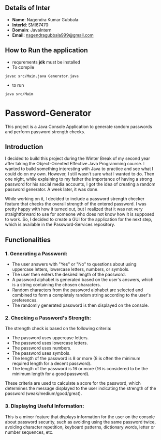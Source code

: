 ## Details of Inter

- **Name**: Nagendra Kumar Gubbala
- **InterId**: SMI67470
- **Domain**: JavaIntern
- **Email**: nagendragubbala999@gmail.com

## How to Run the application

- requrements **jdk** must be installed
- To compile

```
javac src/Main.java Generator.java
```

- to run

```
java src/Main
```

# Password-Generator

This project is a Java Console Application to generate random passwords and perform password strength checks.

## Introduction

I decided to build this project during the Winter Break of my second year after taking the Object-Oriented Effective Java Programming course. I wanted to build something interesting with Java to practice and see what I could do on my own. However, I still wasn't sure what I wanted to do. Then one night, while explaining to my father the importance of having a strong password for his social media accounts, I got the idea of creating a random password generator. A week later, it was done.

While working on it, I decided to include a password strength checker feature that checks the overall strength of the entered password. I was pretty happy with how it turned out, but I realized that it was not very straightforward to use for someone who does not know how it is supposed to work. So, I decided to create a GUI for the application for the next step, which is available in the Password-Services repository.

## Functionalities

### 1. Generating a Password:

- The user answers with "Yes" or "No" to questions about using uppercase letters, lowercase letters, numbers, or symbols.
- The user then enters the desired length of the password.
- A password alphabet is generated based on the user's answers, which is a string containing the chosen characters.
- Random characters from the password alphabet are selected and combined to form a completely random string according to the user's preferences.
- The randomly generated password is then displayed on the console.

### 2. Checking a Password's Strength:

The strength check is based on the following criteria:

- The password uses uppercase letters.
- The password uses lowercase letters.
- The password uses numbers.
- The password uses symbols.
- The length of the password is 8 or more (8 is often the minimum required length for a decent password).
- The length of the password is 16 or more (16 is considered to be the minimum length for a good password).

These criteria are used to calculate a score for the password, which determines the message displayed to the user indicating the strength of the password (weak/medium/good/great).

### 3. Displaying Useful Information:

This is a minor feature that displays information for the user on the console about password security, such as avoiding using the same password twice, avoiding character repetition, keyboard patterns, dictionary words, letter or number sequences, etc.

